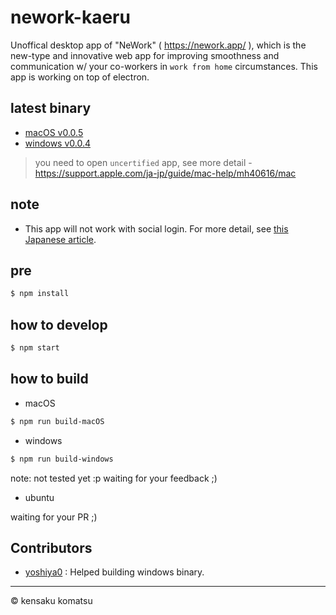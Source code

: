 # nework-kaeru

Unoffical desktop app of "NeWork" ( https://nework.app/ ), which is the new-type and innovative web app for improving smoothness and communication w/ your co-workers in `work from home` circumstances. This app is working on top of electron.

## latest binary

* [macOS v0.0.5](https://storage.googleapis.com/nework-kaeru/macOS/nework-kaeru-darwin-x64-0.0.5.zip)
* [windows v0.0.4](https://storage.googleapis.com/nework-kaeru/macOS/nework-kaeru-win32-x64-0.0.4.zip)

> you need to open `uncertified` app, see more detail - https://support.apple.com/ja-jp/guide/mac-help/mh40616/mac

## note

* This app will not work with social login. For more detail, see [this Japanese article](https://medium.com/@komasshu/nework-%E3%82%92native-desktop-%E3%81%AB%E5%8B%9D%E6%89%8B%E3%81%AB%E3%81%97%E3%81%A6%E3%81%BF%E3%81%9F%E3%82%88-%E3%81%A8%E3%81%84%E3%81%86%E3%81%8A%E8%A9%B1-67dd574f80a3).

## pre

```bash
$ npm install
```

## how to develop

```bash
$ npm start
```

## how to build

* macOS

```bash
$ npm run build-macOS
```

* windows

```bash
$ npm run build-windows
```

note: not tested yet :p
waiting for your feedback ;)

* ubuntu

waiting for your PR ;)

## Contributors

* [yoshiya0](https://github.com/yoshiya0) : Helped building windows binary.

---
&copy; kensaku komatsu
